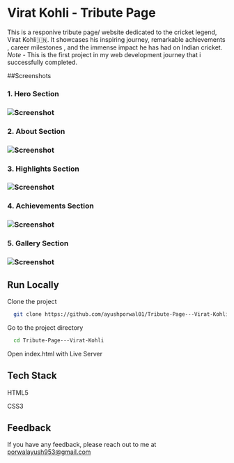 # Virat Kohli - Tribute Page

This is a responive tribute page/ website dedicated to the cricket legend, Virat Kohli🇮🇳. It showcases his inspiring journey, remarkable achievements , career milestones , and the immense impact he has had on Indian cricket.
*Note* - This is the first project in my web development journey that i successfully completed.

##Screenshots

<h3>1. Hero Section<h3>
  
![Screenshot]()
<br>

<h3>2. About Section<h3>
  
![Screenshot](https://i.imgur.com/OWX0VoQ.png)

<h3>3. Highlights Section<h3>
  
![Screenshot](https://i.imgur.com/I7svbhb.png)

<h3>4. Achievements Section<h3>
  
![Screenshot](http://i.imgur.com/qVHdFyZ.png)

<h3>5. Gallery Section<h3>
  
![Screenshot](https://i.imgur.com/YiG6P3F.png)


## Run Locally

Clone the project

```bash
  git clone https://github.com/ayushporwal01/Tribute-Page---Virat-Kohli.git
```

Go to the project directory

```bash
  cd Tribute-Page---Virat-Kohli
```

Open index.html with Live Server

## Tech Stack

HTML5

CSS3

## Feedback

If you have any feedback, please reach out to me at porwalayush953@gmail.com



